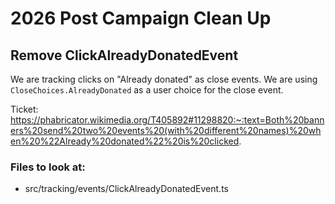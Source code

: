 # 2026 Post Campaign Clean Up

## Remove ClickAlreadyDonatedEvent

We are tracking clicks on "Already donated" as close events.
We are using `CloseChoices.AlreadyDonated` as a user choice for the close event.

Ticket: https://phabricator.wikimedia.org/T405892#11298820:~:text=Both%20banners%20send%20two%20events%20(with%20different%20names)%20when%20%22Already%20donated%22%20is%20clicked.

### Files to look at:
- src/tracking/events/ClickAlreadyDonatedEvent.ts
